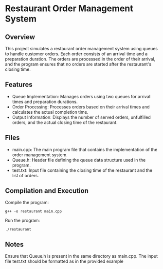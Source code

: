 # Restaurant Order Management System

## Overview
This project simulates a restaurant order management system using queues to handle customer orders. Each order consists of an arrival time and a preparation duration. The orders are processed in the order of their arrival, and the program ensures that no orders are started after the restaurant's closing time.

## Features
- Queue Implementation: Manages orders using two queues for arrival times and preparation durations.
- Order Processing: Processes orders based on their arrival times and calculates the actual completion time.
- Output Information: Displays the number of served orders, unfulfilled orders, and the actual closing time of the restaurant.

## Files
- main.cpp: The main program file that contains the implementation of the order management system.
- Queue.h: Header file defining the queue data structure used in the program.
- test.txt: Input file containing the closing time of the restaurant and the list of orders.

## Compilation and Execution
Compile the program:
```
g++ -o restaurant main.cpp
```
Run the program:
```
./restaurant
```
## Notes
Ensure that Queue.h is present in the same directory as main.cpp.
The input file test.txt should be formatted as in the provided example
